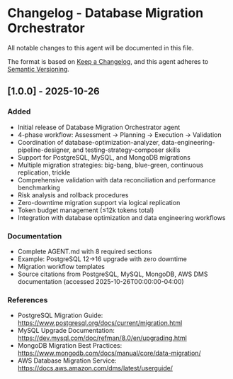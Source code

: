 # Changelog - Database Migration Orchestrator

All notable changes to this agent will be documented in this file.

The format is based on [Keep a Changelog](https://keepachangelog.com/en/1.0.0/),
and this agent adheres to [Semantic Versioning](https://semver.org/spec/v2.0.0.html).

## [1.0.0] - 2025-10-26

### Added
- Initial release of Database Migration Orchestrator agent
- 4-phase workflow: Assessment → Planning → Execution → Validation
- Coordination of database-optimization-analyzer, data-engineering-pipeline-designer, and testing-strategy-composer skills
- Support for PostgreSQL, MySQL, and MongoDB migrations
- Multiple migration strategies: big-bang, blue-green, continuous replication, trickle
- Comprehensive validation with data reconciliation and performance benchmarking
- Risk analysis and rollback procedures
- Zero-downtime migration support via logical replication
- Token budget management (≤12k tokens total)
- Integration with database optimization and data engineering workflows

### Documentation
- Complete AGENT.md with 8 required sections
- Example: PostgreSQL 12→16 upgrade with zero downtime
- Migration workflow templates
- Source citations from PostgreSQL, MySQL, MongoDB, AWS DMS documentation (accessed 2025-10-26T00:00:00-04:00)

### References
- PostgreSQL Migration Guide: https://www.postgresql.org/docs/current/migration.html
- MySQL Upgrade Documentation: https://dev.mysql.com/doc/refman/8.0/en/upgrading.html
- MongoDB Migration Best Practices: https://www.mongodb.com/docs/manual/core/data-migration/
- AWS Database Migration Service: https://docs.aws.amazon.com/dms/latest/userguide/
